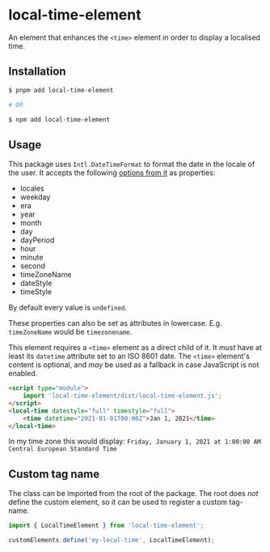 # local-time-element

An element that enhances the `<time>` element in order to display a localised time.

## Installation

```sh
$ pnpm add local-time-element

# OR

$ npm add local-time-element
```

## Usage

This package uses `Intl.DateTimeFormat` to format the date in the locale of the user. It accepts the following
[options from it](https://developer.mozilla.org/en-US/docs/Web/JavaScript/Reference/Global_Objects/Intl/DateTimeFormat/DateTimeFormat#parameters) as properties:

- locales
- weekday
- era
- year
- month
- day
- dayPeriod
- hour
- minute
- second
- timeZoneName
- dateStyle
- timeStyle

By default every value is `undefined`.

These properties can also be set as attributes in lowercase. E.g. `timeZoneName` would be `timezonename`.

This element requires a `<time>` element as a direct child of it. It *must* have at least its `datetime` attribute set to an ISO 8601 date. The `<time>` element's content is optional, and _may_ be used as a fallback in case JavaScript is not enabled.

```html
<script type="module">
    import 'local-time-element/dist/local-time-element.js';
</script>
<local-time datestyle="full" timestyle="full">
    <time datetime="2021-01-01T00:00Z">Jan 1, 2021</time>
</local-time>
```

In my time zone this would display:
`Friday, January 1, 2021 at 1:00:00 AM Central European Standard Time`

## Custom tag name

The class can be imported from the root of the package. The root does _not_ define the
custom element, so it can be used to register a custom tag-name.

```typescript
import { LocalTimeElement } from 'local-time-element';

customElements.define('my-local-time', LocalTimeElement);
```

